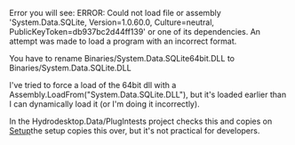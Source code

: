 Error you will see:
ERROR: Could not load file or assembly 'System.Data.SQLite, Version=1.0.60.0, Culture=neutral, PublicKeyToken=db937bc2d44ff139' or one of its dependencies. An attempt was made to load a program with an incorrect format.
 
You have to rename
Binaries/System.Data.SQLite64bit.DLL
to Binaries/System.Data.SQLite.DLL

I've tried to force a load of the 64bit dll with a Assembly.LoadFrom("System.Data.SQLite.DLL"), but it's loaded earlier than I can dynamically load it (or I'm doing it incorrectly).

In the Hydrodesktop.Data/PlugIntests  project checks this and copies on [Setup](Setup)the setup copies this over, but it's not practical for developers.